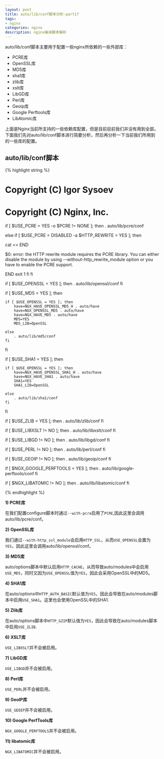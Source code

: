 ```yaml
---
layout: post
title: auto/lib/conf脚本分析-part17
tags:
- nginx
categories: nginx
description: nginx编译脚本解析
---
```


auto/lib/conf脚本主要用于配置一些nginx所依赖的一些外部库：


<!-- more -->

* PCRE库
* OpenSSL库
* MD5库
* sha1库
* zlib库
* xslt库
* LibGD库
* Perl库
* Geoip库
* Google Perftools库
* LibAtomic库

上面是Nginx当前所支持的一些依赖库配置，但是目前目前我们并没有用到全部。下面我们先对auto/lib/conf脚本进行简要分析，然后再分析一下当前我们所用到的一些库的配置。



## auto/lib/conf脚本
{% highlight string %}

# Copyright (C) Igor Sysoev
# Copyright (C) Nginx, Inc.


if [ $USE_PCRE = YES -o $PCRE != NONE ]; then
    . auto/lib/pcre/conf

else
    if [ $USE_PCRE = DISABLED -a $HTTP_REWRITE = YES ]; then

cat << END

$0: error: the HTTP rewrite module requires the PCRE library.
You can either disable the module by using --without-http_rewrite_module
option or you have to enable the PCRE support.

END
        exit 1
    fi
fi


if [ $USE_OPENSSL = YES ]; then
    . auto/lib/openssl/conf
fi

if [ $USE_MD5 = YES ]; then

    if [ $USE_OPENSSL = YES ]; then
        have=NGX_HAVE_OPENSSL_MD5_H . auto/have
        have=NGX_OPENSSL_MD5 . auto/have
        have=NGX_HAVE_MD5 . auto/have
        MD5=YES
        MD5_LIB=OpenSSL

    else
        . auto/lib/md5/conf
    fi

fi

if [ $USE_SHA1 = YES ]; then

    if [ $USE_OPENSSL = YES ]; then
        have=NGX_HAVE_OPENSSL_SHA1_H . auto/have
        have=NGX_HAVE_SHA1 . auto/have
        SHA1=YES
        SHA1_LIB=OpenSSL

    else
        . auto/lib/sha1/conf
    fi

fi

if [ $USE_ZLIB = YES ]; then
    . auto/lib/zlib/conf
fi

if [ $USE_LIBXSLT != NO ]; then
    . auto/lib/libxslt/conf
fi

if [ $USE_LIBGD != NO ]; then
    . auto/lib/libgd/conf
fi

if [ $USE_PERL != NO ]; then
    . auto/lib/perl/conf
fi

if [ $USE_GEOIP != NO ]; then
    . auto/lib/geoip/conf
fi

if [ $NGX_GOOGLE_PERFTOOLS = YES ]; then
    . auto/lib/google-perftools/conf
fi

if [ $NGX_LIBATOMIC != NO ]; then
    . auto/lib/libatomic/conf
fi

{% endhighlight %}

**1) PCRE库**

在我们配置configure脚本时通过```--with-pcre```启用了```PCRE```,因此这里会调用auto/lib/pcre/conf。

**2) OpenSSL库**

我们通过```--with-http_ssl_module```会启用```HTTP_SSL```，从而```USE_OPENSSL```会置为```YES```，因此这里会调用auto/lib/openssl/conf。

**3) MD5库**

auto/options脚本中默认启用```HTTP_CACHE```，从而导致auto/modules中会启用```USE_MD5```，同时又因为```USE_OPENSSL```值为```YES```，因此会采用OpenSSL中的MD5。

**4) SHA1库**

在auto/options中```HTTP_AUTH_BASIC```默认值为```YES```，因此会导致在auto/modules脚本中启用```USE_SHA1```。这里也会使用OpenSSL中的SHA1.

**5) Zlib库**

在auto/options脚本中```HTTP_GZIP```默认值为```YES```，因此会导致在auto/modules脚本中启用```USE_ZLIB```.


**6) XSLT库**

```USE_LIBXSLT```并不会被启用。

**7) LibGD库**

```USE_LIBGD```并不会被启用。

**8) Perl库**

```USE_PERL```并不会被启用。

**9) GeoIP库**

```USE_GEOIP```并不会被启用。

**10) Google PerfTools库**

```NGX_GOOGLE_PERFTOOLS```并不会被启用。

**11) libatomic库**

```NGX_LIBATOMIC```并不会被启用。


<br />
<br />
<br />

